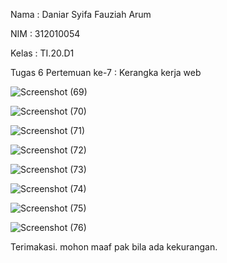 Nama : Daniar Syifa Fauziah Arum

NIM : 312010054 

Kelas : TI.20.D1

Tugas 6 Pertemuan ke-7  : Kerangka kerja web 

![Screenshot (69)](https://user-images.githubusercontent.com/101815570/164580170-68cdf9d9-6198-49cd-a58e-c29484b09eb1.png)

![Screenshot (70)](https://user-images.githubusercontent.com/101815570/164580198-dfb9871c-523d-41ae-ac64-cd59fbf7cb20.png)

![Screenshot (71)](https://user-images.githubusercontent.com/101815570/164580212-76faa269-5b42-4676-9295-8d8916123499.png)

![Screenshot (72)](https://user-images.githubusercontent.com/101815570/164580266-4804d642-ecdc-4bc3-b651-f9ccfb283b05.png)

![Screenshot (73)](https://user-images.githubusercontent.com/101815570/164580284-49b0ff49-23a1-4ff5-a5b8-4fdaa5613652.png)

![Screenshot (74)](https://user-images.githubusercontent.com/101815570/164580302-07e15181-3a54-4492-b8b3-4c81cea8c669.png)

![Screenshot (75)](https://user-images.githubusercontent.com/101815570/164580322-c072a2b5-1c82-4aa4-a201-6cd9af1bcae8.png)

![Screenshot (76)](https://user-images.githubusercontent.com/101815570/164580341-9c5c5ed3-e693-4615-936d-1a7d5b96fc76.png)

Terimakasi. mohon maaf pak bila ada kekurangan. 
